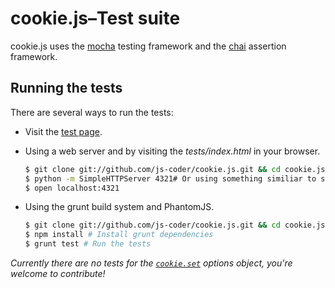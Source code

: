 # cookie.js–Test suite

cookie.js uses the [mocha](http://visionmedia.github.com/mocha) testing framework and the [chai](http://chaijs.com) assertion framework.

## Running the tests

There are several ways to run the tests:

- Visit the [test page](http://js-coder.github.com/cookie.js/tests/).
- Using a web server and by visiting the *tests/index.html* in your browser.

  ```sh
  $ git clone git://github.com/js-coder/cookie.js.git && cd cookie.js
  $ python -m SimpleHTTPServer 4321# Or using something similiar to start a web server
  $ open localhost:4321
  ```

- Using the grunt build system and PhantomJS.

  ```sh
  $ git clone git://github.com/js-coder/cookie.js.git && cd cookie.js
  $ npm install # Install grunt dependencies
  $ grunt test # Run the tests
  ```

*Currently there are no tests for the [`cookie.set`](https://github.com/js-coder/cookie.js#cookieset) options object, you're welcome to contribute!*
